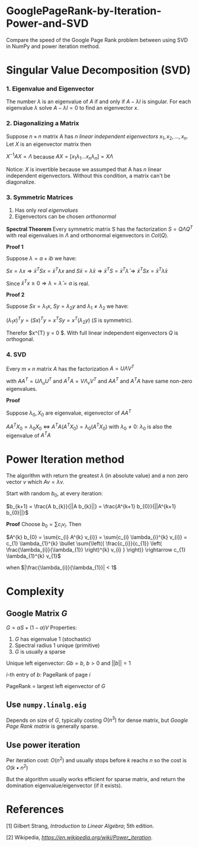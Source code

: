 # GooglePageRank-by-Iteration-Power-and-SVD
Compare the speed of the Google Page Rank problem between using SVD in NumPy and power iteration method.

# Singular Value Decomposition (SVD)

### 1. Eigenvalue and Eigenvector
The number $\lambda$ is an eigenvalue of $A$ if and only if $A-\lambda I$ is singular. For each eigenvalue $\lambda$ solve $A-\lambda I = 0$ to find an eigenvector $x$.


### 2. Diagonalizing a Matrix
Suppose $n\times n$ matrix A has $n$ *linear independent eigenvectors* $x_{1}, x_{2},..., x_{n}$. Let $X$ is an eigenvector matrix then

$X^{-1}AX = \Lambda$ because $AX = [x_{1}\lambda_{1} ... x_{n}\lambda_{n}] = X\Lambda$

Notice: $X$ is invertible because we assumped that A has $n$ linear independent eigenvectors. Without this condition, a matrix can't be diagonalize.

### 3. Symmetric Matrices
1. Has only *real eigenvalues*
2. Eigenvectors can be chosen *orthonormal*

**Spectral Theorem** Every symmetric matrix S has the factorization $S = Q\Lambda Q^{T}$ with real eigenvalues in $\Lambda$ and orthonormal eigenvectors in $Col(Q)$.

**Proof 1**

Suppose $\lambda = a+ib$ we have: 

$Sx=\lambda x \Rightarrow \bar x^{T} Sx=\bar x^{T} \lambda x$ and $S \bar x=\bar\lambda \bar x \Rightarrow \bar x^{T} S=\bar x^{T} \bar\lambda \Rightarrow \bar x^{T} S x=\bar x^{T} \bar\lambda x$

Since $\bar x^{T} x \geq 0 \Rightarrow \lambda = \bar \lambda = a$ is real.

**Proof 2**

Suppose $S x = \lambda_{1} x$, $S y = \lambda_{2} y$ and $\lambda_{1} \neq \lambda_{2}$ we have:

$(\lambda_{1} x)^{T} y = (S x)^{T} y = x^{T} S y = x^{T} (\lambda_{2} y)$ ($S$ is symmetric).

Therefor $x^{T} y = 0 $. With full linear independent eigenvectors $Q$ is orthogonal.


### 4. SVD

Every $m \times n$ matrix $A$ has the factorization $A = U \Lambda V^{T}$

with $A A^{T}=U \Lambda_{u} U^{T}$ and $A^{T} A=V \Lambda_{v} V^{T}$ and $A A^{T}$ and $A^{T} A$ have same non-zero eigenvalues.

**Proof**

Suppose $\lambda_{0}, X_{0}$ are eigenvalue, eigenvector of  $AA^{T}$ 

$A A^{T}X_{0} = \lambda_{0} X_{0}$ $\Leftrightarrow$ $A^{T} A (A^{T} X_{0}) = \lambda_{0}(A^{T} X_{0})$ with $\lambda_{0} \neq 0$: $\lambda_{0}$ is also the eigenvalue of $A^{T}A$


# Power Iteration method
The algorithm with return the greatest $\lambda$ (in absolute value) and a non zero vector $v$ which $A v = \lambda v$.

Start with random $b_{0}$, at every iteration:

$b_{k+1} = \frac{A b_{k}}{||A b_{k}||} = \frac{A^{k+1} b_{0}}{||A^{k+1} b_{0}||}$

**Proof**
Choose $b_{0} = \sum{c_{i} v_{i}}$. Then

$A^{k} b_{0} = \sum{c_{i} A^{k} v_{i}} = \sum{c_{i} \lambda_{i}^{k} v_{i}} = c_{1} \lambda_{1}^{k} \bullet \sum{\left({ \frac{c_{i}}{c_{1}} \left( \frac{\lambda_{i}}{\lambda_{1}} \right)^{k} v_{i} } \right)} \rightarrow c_{1} \lambda_{1}^{k} v_{1}$ 

when $|\frac{\lambda_{i}}{\lambda_{1}}| < 1$

# Complexity 

## Google Matrix $G$

$G = \alpha S + \left(1-\alpha \right) V$
Properties: 
1. $G$ has eigenvalue $1$ (stochastic)
2. Spectral radius $1$ unique (primitive)
3. $G$ is usually a sparse


Unique left eigenvector: $G b = b$, $b>0$ and $||b|| = 1$

$i$-th entry of $b$: PageRank of page $i$

PageRank = largest left eigenvector of $G$


## Use ```numpy.linalg.eig```
Depends on size of $G$, typically costing $O\left(n^{3}\right)$ for dense matrix, but *Google Page Rank matrix* is generally sparse.

## Use power iteration
Per iteration cost: $O\left(n^{2}\right)$ and usually stops before $k$ reachs $n$ so the cost is $O\left(k \bullet n^{2}\right)$

But the algorithm usually works efficient for sparse matrix, and return the domination eigenvalue/eigenvector (if it exists).


# References
[1] Gilbert Strang, *Introduction to Linear Algebra*; 5th edition.

[2] Wikipedia, *https://en.wikipedia.org/wiki/Power_iteration*.



